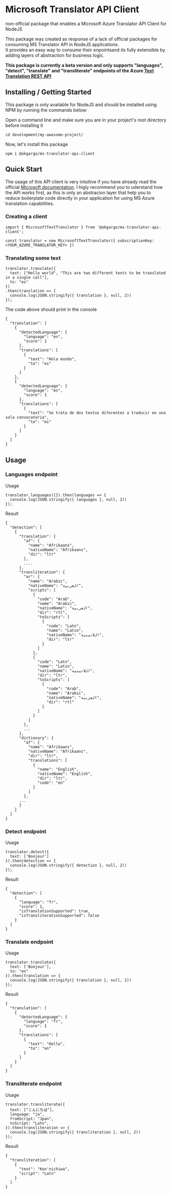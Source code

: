 # Microsoft Translator API Client
non-official package that enables a Microsoft Azure Translator API Client for NodeJS

This package was created as response of a lack of official packages for consuming MS Translator API in NodeJS applications.<br/>It provides an easy way to consume their enpointsand its fully extensible by adding layers of abstraction for business logic.

**This package is currently a beta version and only supports "languages", "detect", "translate" and "transliterate" endpoints of the Azure [Text Translation REST API](https://docs.microsoft.com/en-us/azure/cognitive-services/translator/reference/rest-api-guide)**

## Installing / Getting Started

This package is only available for NodeJS and should be installed using NPM by running the commands below:

Open a command line and make sure you are in your project's root directory before installing it
```
cd development/my-awesome-project/
```
Now, let's install this package
```
npm i @akgargo/ms-translator-api-client
```

## Quick Start

The usage of this API client is very intuitive if you have already read the official [Microsoft documentation](https://docs.microsoft.com/en-us/azure/cognitive-services/translator/reference/v3-0-reference). I higly recommend you to uderstand how the API works first, as this is only an abstracion layer that help you to reduce boilerplate code directly in your application for using MS Azure translation capabilities.
### Creating a client

```
import { MicrosoftTextTranslator } from '@akgargo/ms-translator-api-client';

const translator = new MicrosoftTextTranslator({ subscriptionKey: <YOUR_AZURE_TRANSLATOR_KEY> })
```
### Translating some text
```
translator.translate({
  text: ["Hello world", "This are two different texts to be translated in a single call"],
  to: "es"
})
.then(translation => {
  console.log(JSON.stringify({ translation }, null, 2))
});
```
The code above should print in the console
```
{
  "translation": [
    {
      "detectedLanguage": {
        "language": "en",
        "score": 1
      },
      "translations": [
        {
          "text": "Hola mundo",
          "to": "es"
        }
      ]
    },
    {
      "detectedLanguage": {
        "language": "en",
        "score": 1
      },
      "translations": [
        {
          "text": "Se trata de dos textos diferentes a traducir en una sola convocatoria",
          "to": "es"
        }
      ]
    }
  ]
}
```

## Usage

### Languages endpoint
Usage
```
translator.languages({}).then(languages => {
  console.log(JSON.stringify({ languages }, null, 2))
});
```
Result
```
{
  "detection": [
    {
      "translation": {
        "af": {
          "name": "Afrikaans",
          "nativeName": "Afrikaans",
          "dir": "ltr"
        },
        ....
      },
      "transliteration": {
        "ar": {
          "name": "Arabic",
          "nativeName": "العربية",
          "scripts": [
            {
              "code": "Arab",
              "name": "Arabic",
              "nativeName": "العربية",
              "dir": "rtl",
              "toScripts": [
                {
                  "code": "Latn",
                  "name": "Latin",
                  "nativeName": "اللاتينية",
                  "dir": "ltr"
                }
              ]
            },
            {
              "code": "Latn",
              "name": "Latin",
              "nativeName": "اللاتينية",
              "dir": "ltr",
              "toScripts": [
                {
                  "code": "Arab",
                  "name": "Arabic",
                  "nativeName": "العربية",
                  "dir": "rtl"
                }
              ]
            }
          ]
        },
        ...
      },
      "dictionary": {
        "af": {
          "name": "Afrikaans",
          "nativeName": "Afrikaans",
          "dir": "ltr",
          "translations": [
            {
              "name": "English",
              "nativeName": "English",
              "dir": "ltr",
              "code": "en"
            }
          ]
        },
      ...
      }
    }
  ]
}
```


### Detect endpoint
Usage
```
translator.detect({
  text: ['Bonjour']
}).then(detection => {
  console.log(JSON.stringify({ detection }, null, 2))
});
```
Result
```
{
  "detection": [
    {
      "language": "fr",
      "score": 1,
      "isTranslationSupported": true,
      "isTransliterationSupported": false
    }
  ]
}
```

### Translate endpoint
Usage
```
translator.translate({
  text: ['Bonjour'],
  to: "en"
}).then(translation => {
  console.log(JSON.stringify({ translation }, null, 2))
});
```
Result
```
{
  "translation": [
    {
      "detectedLanguage": {
        "language": "fr",
        "score": 1
      },
      "translations": [
        {
          "text": "Hello",
          "to": "en"
        }
      ]
    }
  ]
}
```

### Transliterate endpoint
Usage
```
translator.transliterate({
  text: ["こんにちは"],
  language: "ja",
  fromScript: "Jpan",
  toScript: "Latn",
}).then(transliteration => {
  console.log(JSON.stringify({ transliteration }, null, 2))
});
```
Result
```
{
  "transliteration": [
    {
      "text": "Kon'nichiwa",
      "script": "Latn"
    }
  ]
}
```

